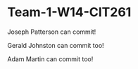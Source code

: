 Team-1-W14-CIT261
=================
Joseph Patterson can commit!

Gerald Johnston can commit too!

Adam Martin can commit too!